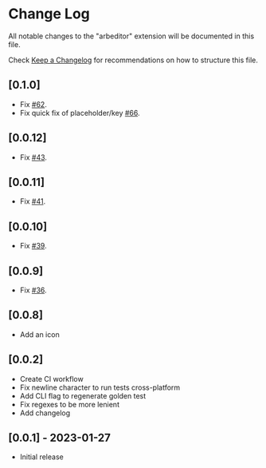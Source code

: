 # Change Log

All notable changes to the "arbeditor" extension will be documented in this file.

Check [Keep a Changelog](http://keepachangelog.com/) for recommendations on how to structure this file.

## [0.1.0] 

- Fix [#62](https://github.com/google/arb-editor/issues/62).
- Fix quick fix of placeholder/key [#66](https://github.com/google/arb-editor/issues/66).

## [0.0.12] 

- Fix [#43](https://github.com/google/arb-editor/issues/43).

## [0.0.11] 

- Fix [#41](https://github.com/google/arb-editor/issues/41).

## [0.0.10] 

- Fix [#39](https://github.com/google/arb-editor/issues/39).

## [0.0.9] 

- Fix [#36](https://github.com/google/arb-editor/issues/36).

## [0.0.8] 

- Add an icon

## [0.0.2] 

- Create CI workflow
- Fix newline character to run tests cross-platform
- Add CLI flag to regenerate golden test
- Fix regexes to be more lenient
- Add changelog

## [0.0.1] - 2023-01-27

- Initial release
